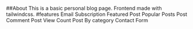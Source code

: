 ##About
This is a basic personal blog page. Frontend made with tailwindcss.
#features
Email Subscription
Featured Post
Popular Posts
Post Comment
Post View Count
Post By category
Contact Form

